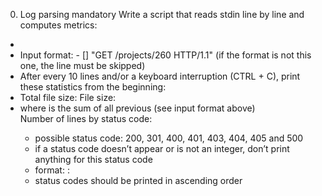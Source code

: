 0. Log parsing
   mandatory
   Write a script that reads stdin line by line and computes metrics:

<ul><li>
<li>Input format: <IP Address> - [<date>] "GET /projects/260 HTTP/1.1" <status code> <file size> (if the format is not this one, the line must be skipped)</li>
<li>After every 10 lines and/or a keyboard interruption (CTRL + C), print these statistics from the beginning:<li>
Total file size: File size: <total size></li><li>
where <total size> is the sum of all previous <file size> (see input format above)</li>
Number of lines by status code:<ul><li>
possible status code: 200, 301, 400, 401, 403, 404, 405 and 500</li>
<li>if a status code doesn’t appear or is not an integer, don’t print anything for this status code</li>
<li>format: <status code>: <number></li>
<li>status codes should be printed in ascending order</li></ul></ul>

